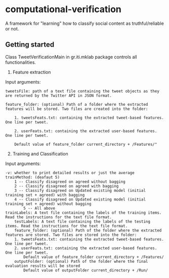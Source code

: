 computational-verification
==========================

A framework for "learning" how to classify social content as truthful/reliable or not.

Getting started
---------------

Class TweetVerificationMain in gr.iti.mklab package controls all functionalities. 

1. Feature extraction

Input arguments:

	tweetsFile: path of a text file containing the tweet objects as they are returned by the Twitter API in JSON format.

	feature_folder: (optional) Path of a folder where the extracted features will be stored. Two files are created into the folder:

    	1. tweetsFeats.txt: containing the extracted tweet-based features. One line per tweet.
	
    	2. userFeats.txt: containing the extracted user-based features. One line per tweet.
	
    	Default value of feature_folder current_directory + /Features/"

2. Training and Classification

Input arguments:

	-v: whether to print detailed results or just the average
	trainMethod: (deafaut 5)
		1 -- Classify disagreed on agreed without bagging
		2 -- Classify disagreed on agreed with bagging
		3 -- Classify disagreed on Updated existing model (initial training set + agreed) with bagging 
   		4 -- Classify disagreed on Updated existing model (initial training set + agreed) without bagging 
    		5 -- All above 	
	trainLabels: A text file containing the labels of the training items. Read the instructions for the text file format.
    	testLabels: A text file containing the labels of the testing items. Read the instructions for the text file format.
    	feature_folder: (optional) Path of the folder where the extracted features are stored. Two files are stored into the folder:
		1. tweetsFeats.txt: containing the extracted tweet-based features. One line per tweet.
		2. userFeats.txt: containing the extracted user-based features. One line per tweet.
    		Default value of feature_folder current_directory + /Features/
    	outputFolder: (optional) Path of the folder where the final evaluation results will be stored 
    		Default value of outputFolder current_directory + /Run/
